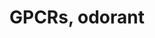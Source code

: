 ---
annotations:
- id: PW:0000125
  parent: signaling pathway
  type: Pathway Ontology
  value: G protein mediated signaling pathway
authors:
- Ehsiao
- MaintBot
- Khanspers
- Ddigles
- Jmelius
- Eweitz
description: ''
last-edited: 2021-05-23
organisms:
- Mus musculus
redirect_from:
- /index.php/Pathway:WP1397
- /instance/WP1397
- /instance/WP1397_rr117924
revision: r117924
schema-jsonld:
- '@context': https://schema.org/
  '@id': https://wikipathways.github.io/pathways/WP1397.html
  '@type': Dataset
  creator:
    '@type': Organization
    name: WikiPathways
  description: ''
  keywords:
  - Brs3
  - Cmklr1
  - Gpr1
  - Gpr101
  - Gpr107
  - Gpr108
  - Gpr110
  - Gpr111
  - Gpr112
  - Gpr113
  - Gpr114
  - Gpr115
  - Gpr116
  - Gpr12
  - Gpr124
  - Gpr125
  - Gpr126
  - Gpr128
  - Gpr133
  - Gpr135
  - Gpr137
  - Gpr137b
  - Gpr137c
  - Gpr139
  - Gpr141
  - Gpr142
  - Gpr146
  - Gpr149
  - Gpr150
  - Gpr152
  - Gpr153
  - Gpr155
  - Gpr156
  - Gpr157
  - Gpr158
  - Gpr160
  - Gpr161
  - Gpr162
  - Gpr165
  - Gpr171
  - Gpr172b
  - Gpr173
  - Gpr175
  - Gpr176
  - Gpr177
  - Gpr179
  - Gpr180
  - Gpr182
  - Gpr183
  - Gpr19
  - Gpr20
  - Gpr21
  - Gpr22
  - Gpr25
  - Gpr26
  - Gpr27
  - Gpr3
  - Gpr31c
  - Gpr33
  - Gpr34
  - Gpr35
  - Gpr37
  - Gpr37l1
  - Gpr4
  - Gpr44
  - Gpr55
  - Gpr61
  - Gpr63
  - Gpr75
  - Gpr81
  - Gpr82
  - Gpr83
  - Gpr84
  - Gpr85
  - Gpr87
  - Gpr88
  - Gpr89
  - Gpr97
  - Gprc2a-rs5
  - Lgr4
  - Lgr5
  - Lgr6
  - Mrgpra1
  - Mrgpra4
  - Mrgpra6
  - Mrgprb1
  - Mrgprb2
  - Mrgprb3
  - Mrgprb4
  - Mrgprb5
  - Mrgprb8
  - Mrgpre
  - Mrgprf
  - Mrgprg
  - Mrgprh
  - Mrgprx1
  - Olfr1
  - Olfr10
  - Olfr1002
  - Olfr1009
  - Olfr1019
  - Olfr1020
  - Olfr1030
  - Olfr1038
  - Olfr1044
  - Olfr1052
  - Olfr1086
  - Olfr1094
  - Olfr1095
  - Olfr11
  - Olfr1102
  - Olfr12
  - Olfr13
  - Olfr139
  - Olfr140
  - Olfr142
  - Olfr143
  - Olfr144
  - Olfr1444
  - Olfr145
  - Olfr146
  - Olfr147
  - Olfr148
  - Olfr149
  - Olfr15
  - Olfr151
  - Olfr154
  - Olfr18
  - Olfr180
  - Olfr181
  - Olfr183
  - Olfr186
  - Olfr187
  - Olfr19
  - Olfr24
  - Olfr3
  - Olfr469
  - Olfr470
  - Olfr472
  - Olfr473
  - Olfr474
  - Olfr476
  - Olfr477
  - Olfr478
  - Olfr480
  - Olfr481
  - Olfr482
  - Olfr484
  - Olfr486
  - Olfr488
  - Olfr490
  - Olfr491
  - Olfr493
  - Olfr494
  - Olfr495
  - Olfr497
  - Olfr498
  - Olfr5
  - Olfr502
  - Olfr507
  - Olfr508
  - Olfr510
  - Olfr6
  - Olfr63
  - Olfr8
  - Olfr867
  - Olfr9
  - Olfr958
  - Olfr998
  - Opn1mw
  - Opn1sw
  - Oprl1
  - Rho
  - Taar2
  - Taar3
  - Taar4
  - Taar5
  - Taar6
  - Taar7b
  - Taar7d
  - Taar7e
  - Taar7f
  - Taar8b
  - Taar8c
  - Taar9
  - Tas1r1
  - Tas1r2
  - Tas1r3
  - Tas2r102
  - Tas2r104
  - Tas2r106
  - Tas2r107
  - Tas2r109
  - Tas2r113
  - Tas2r114
  - Tas2r116
  - Tas2r117
  - Tas2r120
  - Tas2r124
  - Tas2r125
  - Tas2r129
  - Tas2r134
  - Tas2r135
  - Tas2r136
  - Tas2r138
  - Tas2r139
  - Tas2r143
  - V1ra1
  - V1ra2
  - V1ra3
  - V1ra4
  - V1ra5
  - V1ra6
  - V1ra7
  - V1ra8
  - V1ra9
  - V1rb1
  - V1rb2
  - V1rb3
  - V1rb4
  - V1rb7
  - V1rb8
  - Vmn2r1
  - Vmn2r19
  - Vmn2r22
  - Vmn2r26
  license: CC0
  name: GPCRs, odorant
seo: CreativeWork
title: GPCRs, odorant
wpid: WP1397
---